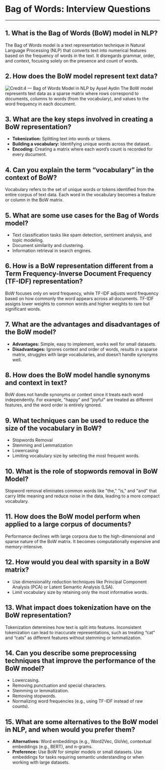 # Bag of Words: Interview Questions
---

## 1. What is the Bag of Words (BoW) model in NLP?
The Bag of Words model is a text representation technique in Natural Language Processing (NLP) that
converts text into numerical features based on the frequency of words in the text.
It disregards grammar, order, and context, focusing solely on the presence and count of words.

## 2. How does the BoW model represent text data?
![Credit:4 — Bag of Words Model in NLP by Aysel Aydin](https://miro.medium.com/v2/resize:fit:828/format:webp/1*axffCQ9ae0FHXxhuy66FbA.png)
The BoW model represents text data as a sparse matrix where rows correspond to documents, 
columns to words (from the vocabulary), and values to the word frequency in each document.

## 3. What are the key steps involved in creating a BoW representation?
- **Tokenization:** Splitting text into words or tokens.
- **Building a vocabulary:** Identifying unique words across the dataset.
- **Encoding:** Creating a matrix where each word’s count is recorded for every document.

## 4. Can you explain the term “vocabulary” in the context of BoW?
Vocabulary refers to the set of unique words or tokens identified from the entire corpus of text data.
Each word in the vocabulary becomes a feature or column in the BoW matrix.

## 5. What are some use cases for the Bag of Words model?
- Text classification tasks like spam detection, sentiment analysis, and topic modeling.
- Document similarity and clustering.
- Information retrieval in search engines.

## 6. How is a BoW representation different from a Term Frequency-Inverse Document Frequency (TF-IDF) representation?
BoW focuses only on word frequency,
while TF-IDF adjusts word frequency based on how commonly the word appears across all documents. 
TF-IDF assigns lower weights to common words and higher weights to rare but significant words.

## 7. What are the advantages and disadvantages of the BoW model?
- **Advantages:** Simple, easy to implement, works well for small datasets.
- **Disadvantages:** Ignores context and order of words, results in a sparse matrix,
  struggles with large vocabularies, and doesn’t handle synonyms well.

## 8. How does the BoW model handle synonyms and context in text?
BoW does not handle synonyms or context since it treats each word independently. 
For example, "happy" and "joyful" are treated as different features, and the word order is entirely ignored.

## 9. What techniques can be used to reduce the size of the vocabulary in BoW?
- Stopwords Removal
- Stemming and Lemmatization
- Lowercasing
- Limiting vocabulary size by selecting the most frequent words.

## 10. What is the role of stopwords removal in BoW Model?
Stopword removal eliminates common words like "the," "is," and "and" that carry little meaning and reduce noise in the data, 
leading to a more compact vocabulary.

## 11. How does the BoW model perform when applied to a large corpus of documents?
Performance declines with large corpora due to the high-dimensional and 
sparse nature of the BoW matrix. It becomes computationally expensive and memory-intensive.

## 12. How would you deal with sparsity in a BoW matrix?
- Use dimensionality reduction techniques like Principal Component Analysis (PCA) or Latent Semantic Analysis (LSA).
- Limit vocabulary size by retaining only the most informative words.

## 13. What impact does tokenization have on the BoW representation?
Tokenization determines how text is split into features. 
Inconsistent tokenization can lead to inaccurate representations, 
such as treating “cat” and “cats” as different features without stemming or lemmatization.

## 14. Can you describe some preprocessing techniques that improve the performance of the BoW model?
- Lowercasing.
- Removing punctuation and special characters.
- Stemming or lemmatization.
- Removing stopwords.
- Normalizing word frequencies (e.g., using TF-IDF instead of raw counts).

## 15. What are some alternatives to the BoW model in NLP, and when would you prefer them?
- **Alternatives:** Word embeddings (e.g., Word2Vec, GloVe), contextual embeddings (e.g., BERT), and n-grams.
- **Preference:** Use BoW for simpler models or small datasets. Use embeddings for tasks requiring semantic understanding or when working with large datasets.

